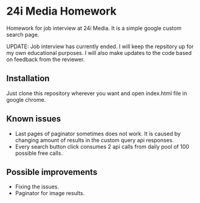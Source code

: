 # 24i Media Homework
Homework for job interview at 24i Media. It is a simple google custom search page.

UPDATE:
Job interview has currently ended. I will keep the repsitory up for my own educational purposes.
I will also make updates to the code based on feedback from the reviewer.
## Installation
Just clone this repository wherever you want and open index.html file in google chrome.
## Known issues
- Last pages of paginator sometimes does not work. It is caused by changing amount of results in the custom query api responses.
- Every search button click consumes 2 api calls from daily pool of 100 possible free calls.
## Possible improvements
- Fixing the issues.
- Paginator for image results.
